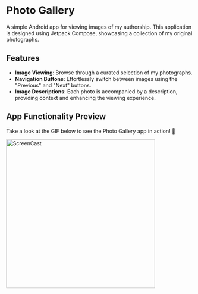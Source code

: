 # Photo Gallery

A simple Android app for viewing images of my authorship. This application is designed using Jetpack Compose, showcasing a collection of my original photographs.

## Features

- **Image Viewing**: Browse through a curated selection of my photographs.
- **Navigation Buttons**: Effortlessly switch between images using the "Previous" and "Next" buttons.
- **Image Descriptions**: Each photo is accompanied by a description, providing context and enhancing the viewing experience.

## App Functionality Preview

Take a look at the GIF below to see the Photo Gallery app in action! 🌟

<img src="app/src/main/res/drawable/screen_recording.gif" alt="ScreenCast" width="400"/>

